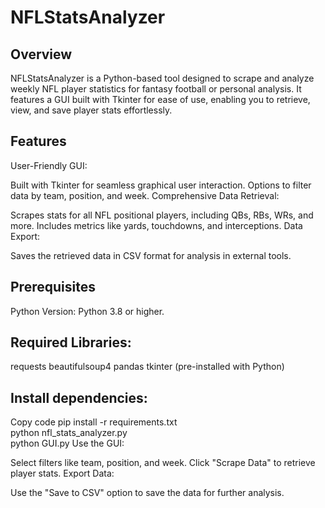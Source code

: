 # NFLStatsAnalyzer
## Overview
NFLStatsAnalyzer is a Python-based tool designed to scrape and analyze weekly NFL player statistics for fantasy football or personal analysis. It features a GUI built with Tkinter for ease of use, enabling you to retrieve, view, and save player stats effortlessly.

## Features
User-Friendly GUI:

Built with Tkinter for seamless graphical user interaction.
Options to filter data by team, position, and week.
Comprehensive Data Retrieval:

Scrapes stats for all NFL positional players, including QBs, RBs, WRs, and more.
Includes metrics like yards, touchdowns, and interceptions.
Data Export:

Saves the retrieved data in CSV format for analysis in external tools.

## Prerequisites
Python Version: Python 3.8 or higher.

## Required Libraries:
requests
beautifulsoup4
pandas
tkinter (pre-installed with Python)

## Install dependencies:
Copy code
pip install -r requirements.txt  
python nfl_stats_analyzer.py  
python GUI.py
Use the GUI:

Select filters like team, position, and week.
Click "Scrape Data" to retrieve player stats.
Export Data:

Use the "Save to CSV" option to save the data for further analysis.
